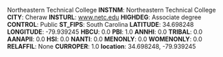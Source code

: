 
Northeastern Technical College
**INSTNM**: Northeastern Technical College
**CITY**: Cheraw
**INSTURL**: www.netc.edu
**HIGHDEG**: Associate degree
**CONTROL**: Public
**ST_FIPS**: South Carolina
**LATITUDE**: 34.698248
**LONGITUDE**: -79.939245
**HBCU**: 0.0
**PBI**: 1.0
**ANNHI**: 0.0
**TRIBAL**: 0.0
**AANAPII**: 0.0
**HSI**: 0.0
**NANTI**: 0.0
**MENONLY**: 0.0
**WOMENONLY**: 0.0
**RELAFFIL**: None
**CURROPER**: 1.0
**location**: 34.698248, -79.939245